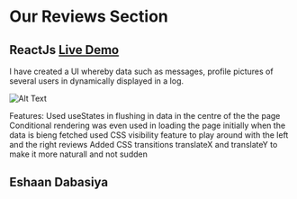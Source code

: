 # Our Reviews Section 

## ReactJs  [Live Demo](https://beautiful-chimera-010c8d.netlify.app/)


I have created a UI whereby data such as messages, profile pictures of several users in dynamically displayed in a log.

![Alt Text]()


Features:
Used useStates in flushing in data in the centre of the the page
Conditional rendering was even used in loading the page initially when the data is bieng fetched 
used CSS visibility feature to play around with the left and the right reviews
Added CSS transitions translateX and translateY to make it more naturall and not sudden

## Eshaan Dabasiya
